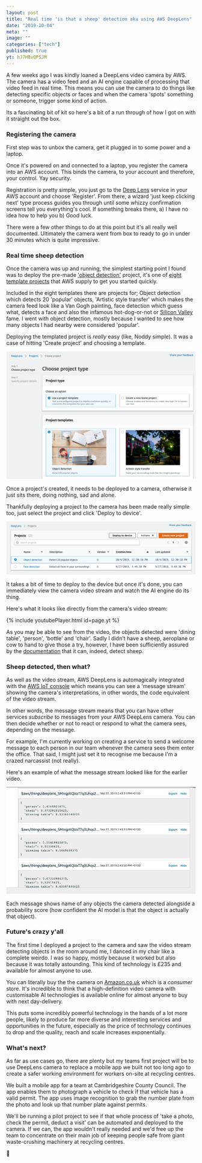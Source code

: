 ```yaml
---
layout: post
title: "Real time 'is that a sheep' detection aka using AWS DeepLens"
date: "2019-10-04"
meta: ""
image: ""
categories: ["tech"]
published: true
yt: hJ7HBvQPSJM
---
```


A few weeks ago I was kindly loaned a DeepLens video camera by AWS. The camera has a video feed and an AI engine capable of processing that video feed in real time. This means you can use the camera to do things like detecting specific objects or faces and when the camera 'spots' something or someone, trigger some kind of action. 

Its a fascinating bit of kit so here's a bit of a run through of how I got on with it straight out the box.

### Registering the camera

First step was to unbox the camera, get it plugged in to some power and a laptop.

Once it's powered on and connected to a laptop, you register the camera into an AWS account. This binds the camera, to your account and therefore, your control. Yay security.

Registration is pretty simple, you just go to the [Deep Lens][deeplens] service in your AWS account and choose 'Register'. From there, a wizard 'just keep clicking next' type process guides you through until some whizzy confirmation screens tell you everything's cool. If something breaks there, a) I have no idea how to help you b) Good luck.

There were a few other things to do at this point but it's all really well documented. Ultimately the camera went from box to ready to go in under 30 minutes which is quite impressive.

### Real time sheep detection
Once the camera was up and running, the simplest starting point I found was to deploy the pre-made ['object detection'][object-detection] project, it's one of [eight template projects][template-projects] that AWS supply to get you started quickly.

Included in the eight templates there are projects for; Object detection which detects 20 'popular' objects, 'Artistic style transfer' which makes the camera feed look like a Van Gogh painting, face detection which guess what, detects a face and also the infamous hot-dog-or-not or [Silicon Valley][silicon-valley] fame. I went with object detection, mostly because I wanted to see how many objects I had nearby were considered 'popular'.

Deploying the templated project is _really_ easy (like, Noddy simple). It was a case of hitting 'Create project' and choosing a template.

![Create a project in AWS DeepLens][create-a-project-image]

Once a project's created, it needs to be deployed to a camera, otherwise it just sits there, doing nothing, sad and alone.

Thankfully deploying a project to the camera has been made really simple too, just select the project and click 'Deploy to device'.

![Option for deploying a project to a camera][deploy-to-camera]

It takes a bit of time to deploy to the device but once it's done, you can immediately view the camera video stream and watch the AI engine do its thing.

Here's what it looks like directly from the camera's video stream:

{% include youtubePlayer.html id=page.yt %}

As you may be able to see from the video, the objects detected were 'dining table', 'person', 'bottle' and 'chair'. Sadly I didn't have a sheep, aeroplane or cow to hand to give those a try, however, I have been sufficiently assured by the [documentation][object-detection] that it can, indeed, detect sheep.

### Sheep detected, then what?

As well as the video stream, AWS DeepLens is automagically integrated with the [AWS IoT console][iot-console] which means you can see a 'message stream' showing the camera's interpretations, in other words, the code equivalent of the video stream.

In other words, the message stream means that you can have other services _subscribe_ to messages from your AWS DeepLens camera. You can then decide whether or not to react or respond to what the camera sees, depending on the message. 

For example, I'm currently working on creating a service to send a welcome message to each person in our team whenever the camera sees them enter the office. That said, I might just set it to recognise me because I'm a crazed narcassist (not really).

Here's an example of what the message stream looked like for the earlier video.

![The message stream from the AWS IoT console showing a feed from the AWS DeepLens camera][message-stream-image]

Each message shows name of any objects the camera detected alongside a probability score (how confident the AI model is that the object is actually that object).

### Future's crazy y'all
The first time I deployed a project to the camera and saw the video stream detecting objects in the room around me, I danced in my chair like a complete weirdo. I was so happy, mostly because it worked but also because it was totally astounding. This kind of technology is £235 and available for almost anyone to use. 

You can literally buy the the camera on [Amazon.co.uk][deeplens-buy] which is a _consumer_ store. It's incredible to think that a high-definition video camera with customisable AI technologies is available online for almost anyone to buy with next day-delivery.

This puts some incredibly powerful technology in the hands of a lot more people, likely to produce far more diverse and interesting services and opportunities in the future, especially as the price of technology continues to drop and the quality, reach and scale increases exponentially.

### What's next?

As far as use cases go, there are plenty but my teams first project will be to use DeepLens camera to replace a mobile app we built not too long ago to create a safer working environment for workers on-site at recycling centres.

We built a mobile app for a team at Cambridgeshire County Council. The app enables them to photograph a vehicle to check if that vehicle has a valid permit. The app uses image recognition to grab the number plate from the photo and look up that number plate against permits. 

We'll be running a pilot project to see if that whole process of 'take a photo, check the permit, deduct a visit' can be automated and deployed to the camera. If we can, the app wouldn't really needed and we'd free up the team to concentrate on their main job of keeping people safe from giant waste-crushing machinery at recycling centres.

🚀

[deeplens-buy]: https://www.amazon.co.uk/AWS-DeepLens-2nd-Generation-learning-enabled/dp/B07KYLSRZM/
[deeplens]:https://aws.amazon.com/deeplens 
[object-detection]: https://docs.aws.amazon.com/deeplens/latest/dg/deeplens-templated-projects-overview.html#object-recognition
[template-projects]: https://docs.aws.amazon.com/deeplens/latest/dg/deeplens-templated-projects-overview.html
[iot-console]: https://console.aws.amazon.com/iotv2/home?region=us-east-1#/test

[create-a-project-image]: /img/content/deeplens-create-a-project.png
[message-stream-image]: /img/content/deeplens-video-object-detection-text.gif
[deploy-to-camera]: /img/content/deeplens-deploy-to-camera.png
[silicon-valley]: https://www.hbo.com/silicon-valley